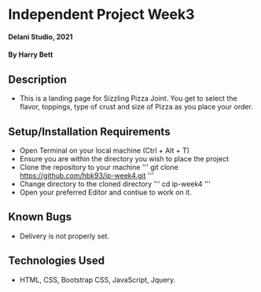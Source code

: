 # Independent Project Week3
#### Delani Studio, 2021  
#### By Harry Bett
## Description
* This is a landing page for Sizzling Pizza Joint. You get to select the flavor, toppings, type of crust and size of Pizza as you place your order.
## Setup/Installation Requirements
* Open Terminal on your local machine (Ctrl + Alt + T)
* Ensure you are within the directory you wish to place the project
* Clone the repository to your machine ''' git clone https://github.com/hbk93/ip-week4.git '''
* Change directory to the cloned directory  ''' cd ip-week4 '''
* Open your preferred Editor and contiue to work on it.
## Known Bugs
* Delivery is not properly set.
## Technologies Used
* HTML, CSS, Bootstrap CSS, JavaScript, Jquery.

